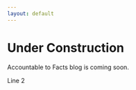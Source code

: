 ```yaml
---
layout: default
---
```



# Under Construction

 Accountable to Facts blog is coming soon.

 Line 2
